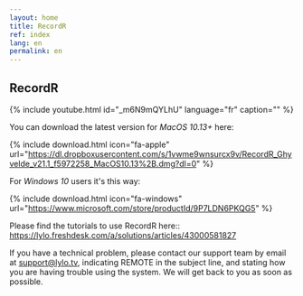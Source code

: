 ```yaml
---
layout: home
title: RecordR
ref: index
lang: en
permalink: en
---
```


## RecordR

{% include youtube.html
    id="_m6N9mQYLhU"
    language="fr"
    caption="" %}

You can download the latest version for *MacOS 10.13+* here:

{% include download.html
    icon="fa-apple"
    url="https://dl.dropboxusercontent.com/s/1vwme9wnsurcx9v/RecordR_Ghyvelde_v21.1_f5972258_MacOS10.13%2B.dmg?dl=0"
%}

For *Windows 10* users it's this way:

{% include download.html
    icon="fa-windows"
    url="https://www.microsoft.com/store/productId/9P7LDN6PKQG5"
%}

Please find the tutorials to use RecordR here:: <https://lylo.freshdesk.com/a/solutions/articles/43000581827>

If you have a technical problem, please contact our support team by email at [support@lylo.tv](mailto:support@lylo.tv?subject=REMOTE), indicating REMOTE in the subject line, and stating how you are having trouble using the system. We will get back to you as soon as possible.

<!--
## Change log:

### RecordR 20.6

- Better audio file naming
- Restore zoom in/out with key *I* and *O*

### RecordR 20.5

- Option to listen the original version during recording
- New *Talk* button to talk to the artistic director if one is affected to the recording task
- Progress indicator for the current character
- New script view with current character sentences highlighted in:
  - Orange if the sentence is not recorded yet
  - Green if the sentence is recorded
- New *Next* button to switch to next character sentence
- New *Help > Contact support...* menu item
- New shortcut:
  - *Space* for playing with original soundtrack
  - *R* for recording (instead of *Ctrl+R*)
  - *P* for playing the recorded sentence
  - *B / Left* to switch to previous character sentence
  - *N / Right* to switch to next character sentence
  - *Up* to switch to previous sentence in the script
  - *Down* to switch to next sentence in the script
  - *K* to switch to previous take
  - *J* to switch to next take
- Possibility to change the *RecordR* window size / full screen mode
- Various minor improvement and bug fix

## Joker

You can download the latest version for *MacOS 10.10+* here:

{% include download.html
    icon="fa-apple"
    os="macos"
    tool="joker"
%}

For *Windows* users it's this way:

{% include download.html
    icon="fa-windows"
    os="windows"
    tool="joker"
%}

-->
